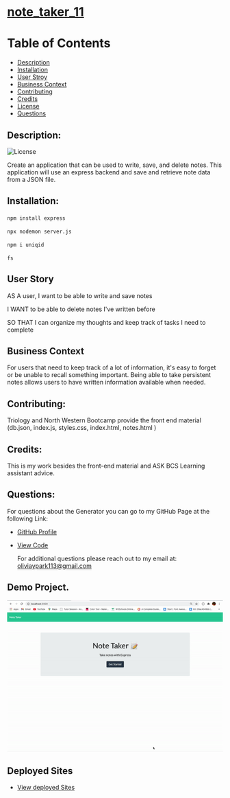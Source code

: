 # [note_taker_11](https://sheltered-falls-35987.herokuapp.com/notes)

  # Table of Contents 

 - [Description](#description)
 - [Installation](#installation)
 - [User Stroy](#userstory)
  - [Business Context](#businesscontext)
 - [Contributing](#contributing)
 - [Credits](#credits)
 - [License](#license)
 - [Questions](#questions)

##  Description:

  ![License](https://img.shields.io/badge/License-MIT-blue)

Create an application that can be used to write, save, and delete notes. This application will use an express backend and save and retrieve note data from a JSON file.

## Installation:

`npm install express`

`npx nodemon server.js`

`npm i uniqid`

`fs`

## User Story

AS A user, I want to be able to write and save notes

I WANT to be able to delete notes I've written before

SO THAT I can organize my thoughts and keep track of tasks I need to complete

## Business Context

For users that need to keep track of a lot of information, it's easy to forget or be unable to recall something important. Being able to take persistent notes allows users to have written information available when needed.

## Contributing:

Triology and North Western Bootcamp provide the front end material (db.json, index.js, styles.css, index.html, notes.html )

 ## Credits:

 This is my work besides the front-end material and ASK BCS Learning assistant advice. 


 ## Questions:

 For questions about the Generator you can go to my GitHub Page at the following Link:

 - [GitHub Profile](https://github.com/Oliviapark113)

 - [View Code](https://https://github.com/Oliviapark113/note_taker_11)

   For additional questions please reach out to my email at: oliviaypark113@gmail.com

  ## Demo Project.

  ![Demo in gif](demo2.gif)

  ## Deployed Sites

 - [View deployed Sites](https://sheltered-falls-35987.herokuapp.com/notes)
